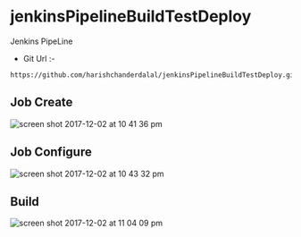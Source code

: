 # jenkinsPipelineBuildTestDeploy
Jenkins PipeLine
- Git Url :-
```
https://github.com/harishchanderdalal/jenkinsPipelineBuildTestDeploy.git
```
## Job Create 
![screen shot 2017-12-02 at 10 41 36 pm](https://user-images.githubusercontent.com/22466745/33518101-6a27c258-d7b5-11e7-8458-6a9fb16d44e2.png)

## Job Configure
![screen shot 2017-12-02 at 10 43 32 pm](https://user-images.githubusercontent.com/22466745/33518113-a0dd8594-d7b5-11e7-9a1d-4b2575fe6c76.png)

## Build
![screen shot 2017-12-02 at 11 04 09 pm](https://user-images.githubusercontent.com/22466745/33518087-3469e4a2-d7b5-11e7-8fc0-3aaa9c423d8e.png)
